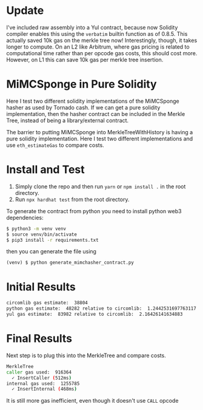 # Update
I've included raw assembly into a Yul contract, because now Solidity compiler enables this using the `verbatim` builtin function as of 0.8.5. This actually saved 10k gas on the merkle tree now! Interestingly, though, it takes longer to compute. On an L2 like Arbitrum, where gas pricing is related to computational time rather than per opcode gas costs, this should cost more. However, on L1 this can save 10k gas per merkle tree insertion.

# MiMCSponge in Pure Solidity
Here I test two different solidity implementations of the MiMCSponge hasher as used by Tornado cash. If we can get a pure solidity implementation, then the hasher contract can be included in the Merkle Tree, instead of being a library/external contract.

The barrier to putting MiMCSponge into MerkleTreeWithHistory is having a pure solidity implementation. Here I test two different implementations and use `eth_estimateGas` to compare costs.

# Install and Test

  1. Simply clone the repo and then run `yarn` or `npm install .` in the root directory.
  2. Run `npx hardhat test` from the root directory.

To generate the contract from python you need to install python web3 dependencies:
```sh
$ python3 -m venv venv
$ source venv/bin/activate
$ pip3 install -r requirements.txt
```
then you can generate the file using
```
(venv) $ python generate_mimchasher_contract.py
```

# Initial Results
```sh
circomlib gas estimate:  38804
python gas estimate:  48282 relative to circomlib:  1.2442531697763117
yul gas estimate:  83982 relative to circomlib:  2.16426141634883
```

# Final Results
Next step is to plug this into the MerkleTree and compare costs.
```sh
MerkleTree
caller gas used:  916364
  ✓ InsertCaller (512ms)
internal gas used:  1255785
  ✓ InsertInternal (468ms)
```
It is still more gas inefficient, even though it doesn't use `CALL` opcode
